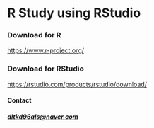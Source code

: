 # R Study using RStudio  
### Download for R  
https://www.r-project.org/  
### Download for RStudio  
https://rstudio.com/products/rstudio/download/    




#### Contact
##### dltkd96als@naver.com
